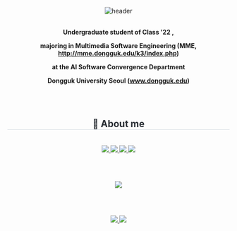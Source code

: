 <div align="center">

![header](https://capsule-render.vercel.app/api?type=waving&color=timeGradient&height=120&animation=fadeIn&section=footer&text=😊&fontAlign=90)
<br/><br/>



**Undergraduate student of Class '22 ,**

**majoring in Multimedia Software Engineering (MME, http://mme.dongguk.edu/k3/index.php)**

**at the AI Software Convergence Department**

**Dongguk University Seoul (www.dongguk.edu)**

<br/><br/>



<div align= "center">
    <h2 style="border-bottom: 1px solid #d8dee4; color: #282d33;"> 👋 About me </h2> <br> 
    <div align= "center"> <a href=https://velog.io/@velog_lj> <img src="https://img.shields.io/badge/Velog-20C997?style=for-the-badge&logo=Velog&logoColor=white&link=https://velog.io/@velog_lj"> </a>
         <a href=https://devjua.tistory.com/> <img src="https://img.shields.io/badge/Tistory-000000?style=for-the-badge&logo=Tistory&logoColor=white&link=https://devjua.tistory.com/"> </a>
         <a href=https://boiled-penalty-f99.notion.site/About-JUA-f0dc18a4e0f7471e81cea9eb872c2be7?pvs=4> <img src="https://img.shields.io/badge/Notion-000000?style=for-the-badge&logo=Notion&logoColor=white&link=https://boiled-penalty-f99.notion.site/About-JUA-f0dc18a4e0f7471e81cea9eb872c2be7?pvs=4"> </a>
         <a href=mailto:juachef@gmail.com> <img src="https://img.shields.io/badge/Gmail-EA4335?style=for-the-badge&logo=Gmail&logoColor=white&link=mailto:juachef@gmail.com"> </a>
          </div> 
    </div>
    

<br/><br/>

![](https://github-profile-summary-cards.vercel.app/api/cards/profile-details?username=Claire-art&theme=nord_dark)

<!--

<a href="s">
  <img src="http://github-profile-summary-cards.vercel.app/api/cards/stats?username=Claire-art&theme=nord_bright"/>
</a>
<a href="s">
  <img src="http://github-profile-summary-cards.vercel.app/api/cards/productive-time?username=Claire-art&theme=nord_bright"/>
</a>

-->

<br/><br/>

<a href="s">
  <img src="http://github-profile-summary-cards.vercel.app/api/cards/most-commit-language?username=Claire-art&theme=nord_bright" />
</a>
<a href="s">
  <img src="http://github-profile-summary-cards.vercel.app/api/cards/repos-per-language?username=Claire-art&theme=nord_bright"/>
</a>

<br/><br/>













</div>

